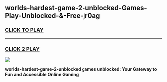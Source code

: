 
## worlds-hardest-game-2-unblocked-Games-Play-Unblocked-&-Free-jr0ag
<h3>
<a href="https://premium76.site?title=worlds-hardest-game-2-unblocked&ref=24A">CLICK TO PLAY</a></h3>
<hr>

<h3>
<a href="https://premium76.site?title=worlds-hardest-game-2-unblocked&ref=24A">CLICK 2 PLAY</a>
  
</h3>

<a href="https://premium76.site?title=worlds-hardest-game-2-unblocked&ref=24A"><img src="https://clearcache.store/games.png"></a>


**worlds-hardest-game-2-unblocked games unblocked: Your Gateway to Fun and Accessible Online Gaming**
